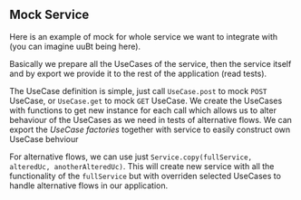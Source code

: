 ## Mock Service

Here is an example of mock for whole service we want to integrate with (you can imagine uuBt being here).

Basically we prepare all the UseCases of the service, then the service itself and by export we provide it to the rest of the application (read tests).

The UseCase definition is simple, just call `UseCase.post` to mock `POST` UseCase, or `UseCase.get` to mock `GET` UseCase. We create the UseCases with functions to get new instance for each call which allows us to alter behaviour of the UseCases as we need in tests of alternative flows. We can export the _UseCase factories_ together with service to easily construct own UseCase behviour

For alternative flows, we can use just `Service.copy(fullService, alteredUc, anotherAlteredUc)`. This will create new service with all the functionality of the `fullService` but with overriden selected UseCases to handle alternative flows in our application.
